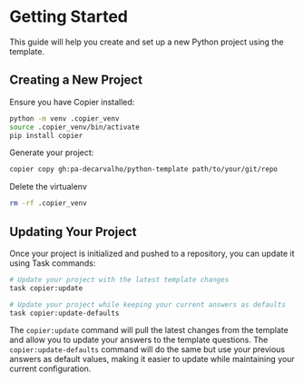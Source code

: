 # Getting Started

This guide will help you create and set up a new Python project using the template.

## Creating a New Project

Ensure you have Copier installed:

```bash
python -m venv .copier_venv
source .copier_venv/bin/activate
pip install copier
```

Generate your project:

```bash
copier copy gh:pa-decarvalho/python-template path/to/your/git/repo
```

Delete the virtualenv

```bash
rm -rf .copier_venv
```

## Updating Your Project

Once your project is initialized and pushed to a repository, you can update it using Task commands:

```bash
# Update your project with the latest template changes
task copier:update

# Update your project while keeping your current answers as defaults
task copier:update-defaults
```

The `copier:update` command will pull the latest changes from the template and allow you to update your answers to the template questions.
The `copier:update-defaults` command will do the same but use your previous answers as default values, making it easier to update while maintaining your current configuration.
